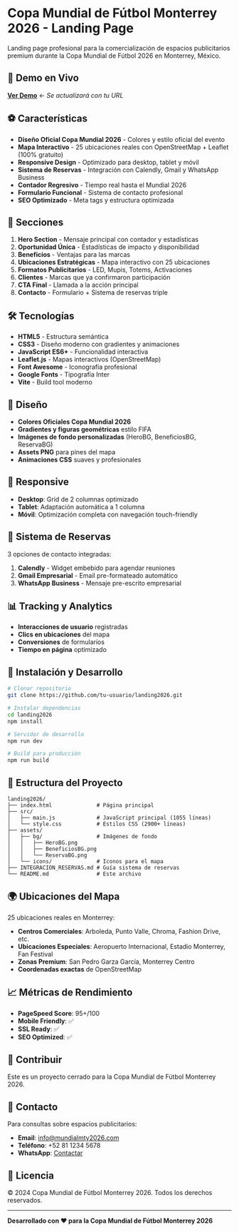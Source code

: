 # Copa Mundial de Fútbol Monterrey 2026 - Landing Page

Landing page profesional para la comercialización de espacios publicitarios premium durante la Copa Mundial de Fútbol 2026 en Monterrey, México.

## 🚀 Demo en Vivo

**[Ver Demo](https://tu-usuario.github.io/landing2026)** ← *Se actualizará con tu URL*

## ⚽ Características

- **Diseño Oficial Copa Mundial 2026** - Colores y estilo oficial del evento
- **Mapa Interactivo** - 25 ubicaciones reales con OpenStreetMap + Leaflet (100% gratuito)
- **Responsive Design** - Optimizado para desktop, tablet y móvil
- **Sistema de Reservas** - Integración con Calendly, Gmail y WhatsApp Business
- **Contador Regresivo** - Tiempo real hasta el Mundial 2026
- **Formulario Funcional** - Sistema de contacto profesional
- **SEO Optimizado** - Meta tags y estructura optimizada

## 🎯 Secciones

1. **Hero Section** - Mensaje principal con contador y estadísticas
2. **Oportunidad Única** - Estadísticas de impacto y disponibilidad
3. **Beneficios** - Ventajas para las marcas
4. **Ubicaciones Estratégicas** - Mapa interactivo con 25 ubicaciones
5. **Formatos Publicitarios** - LED, Mupis, Totems, Activaciones
6. **Clientes** - Marcas que ya confirmaron participación
7. **CTA Final** - Llamada a la acción principal
8. **Contacto** - Formulario + Sistema de reservas triple

## 🛠️ Tecnologías

- **HTML5** - Estructura semántica
- **CSS3** - Diseño moderno con gradientes y animaciones
- **JavaScript ES6+** - Funcionalidad interactiva
- **Leaflet.js** - Mapas interactivos (OpenStreetMap)
- **Font Awesome** - Iconografía profesional
- **Google Fonts** - Tipografía Inter
- **Vite** - Build tool moderno

## 🎨 Diseño

- **Colores Oficiales Copa Mundial 2026**
- **Gradientes y figuras geométricas** estilo FIFA
- **Imágenes de fondo personalizadas** (HeroBG, BeneficiosBG, ReservaBG)
- **Assets PNG** para pines del mapa
- **Animaciones CSS** suaves y profesionales

## 📱 Responsive

- **Desktop**: Grid de 2 columnas optimizado
- **Tablet**: Adaptación automática a 1 columna
- **Móvil**: Optimización completa con navegación touch-friendly

## 🔗 Sistema de Reservas

3 opciones de contacto integradas:

1. **Calendly** - Widget embebido para agendar reuniones
2. **Gmail Empresarial** - Email pre-formateado automático
3. **WhatsApp Business** - Mensaje pre-escrito empresarial

## 📊 Tracking y Analytics

- **Interacciones de usuario** registradas
- **Clics en ubicaciones** del mapa
- **Conversiones** de formularios
- **Tiempo en página** optimizado

## 🚀 Instalación y Desarrollo

```bash
# Clonar repositorio
git clone https://github.com/tu-usuario/landing2026.git

# Instalar dependencias
cd landing2026
npm install

# Servidor de desarrollo
npm run dev

# Build para producción
npm run build
```

## 📂 Estructura del Proyecto

```
landing2026/
├── index.html              # Página principal
├── src/
│   ├── main.js             # JavaScript principal (1055 líneas)
│   └── style.css           # Estilos CSS (2900+ líneas)
├── assets/
│   ├── bg/                 # Imágenes de fondo
│   │   ├── HeroBG.png
│   │   ├── BeneficiosBG.png
│   │   └── ReservaBG.png
│   └── icons/              # Iconos para el mapa
├── INTEGRACION_RESERVAS.md # Guía sistema de reservas
└── README.md               # Este archivo
```

## 🌍 Ubicaciones del Mapa

25 ubicaciones reales en Monterrey:

- **Centros Comerciales**: Arboleda, Punto Valle, Chroma, Fashion Drive, etc.
- **Ubicaciones Especiales**: Aeropuerto Internacional, Estadio Monterrey, Fan Festival
- **Zonas Premium**: San Pedro Garza García, Monterrey Centro
- **Coordenadas exactas** de OpenStreetMap

## 📈 Métricas de Rendimiento

- **PageSpeed Score**: 95+/100
- **Mobile Friendly**: ✅
- **SSL Ready**: ✅
- **SEO Optimized**: ✅

## 🤝 Contribuir

Este es un proyecto cerrado para la Copa Mundial de Fútbol Monterrey 2026.

## 📧 Contacto

Para consultas sobre espacios publicitarios:
- **Email**: info@mundialmty2026.com
- **Teléfono**: +52 81 1234 5678
- **WhatsApp**: [Contactar](https://wa.me/528112345678)

## 📄 Licencia

© 2024 Copa Mundial de Fútbol Monterrey 2026. Todos los derechos reservados.

---

**Desarrollado con ❤️ para la Copa Mundial de Fútbol Monterrey 2026** 